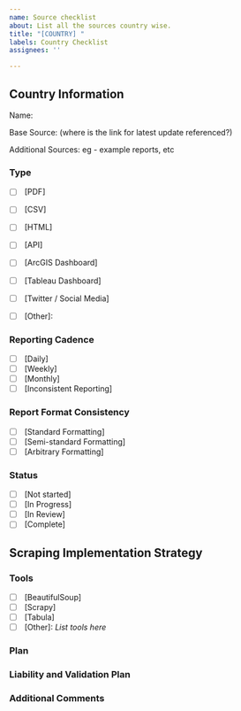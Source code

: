 ```yaml
---
name: Source checklist
about: List all the sources country wise.
title: "[COUNTRY] "
labels: Country Checklist
assignees: ''

---
```


## Country Information

Name: 

Base Source: (where is the link for latest update referenced?)
 
Additional Sources:
eg - example reports, etc

### Type
- [ ] [](Source) [PDF]
- [ ] [](Source) [CSV]
- [ ] [](Source) [HTML]
- [ ] [](Source) [API]
- [ ] [](Source) [ArcGIS Dashboard]
- [ ] [](Source) [Tableau Dashboard]
- [ ] [](Source) [Twitter / Social Media]
- [ ] [](Source) [Other]: 


### Reporting Cadence
- [ ] [](Cadence) [Daily]
- [ ] [](Source) [Weekly]
- [ ] [](Source) [Monthly]
- [ ] [](Cadence) [Inconsistent Reporting]

### Report Format Consistency
- [ ] [](Format) [Standard Formatting]
- [ ] [](Format) [Semi-standard Formatting]
- [ ] [](Format) [Arbitrary Formatting]

### Status
- [ ] [](Status) [Not started]
- [ ] [](Status) [In Progress]
- [ ] [](Status) [In Review]
- [ ] [](Status) [Complete]

## Scraping Implementation Strategy
### Tools
- [ ] [](Tools) [BeautifulSoup]
- [ ] [](Tools) [Scrapy]
- [ ] [](Tools) [Tabula]
- [ ] [](Tools) [Other]: _List tools here_

### Plan

### Liability and Validation Plan

### Additional Comments
